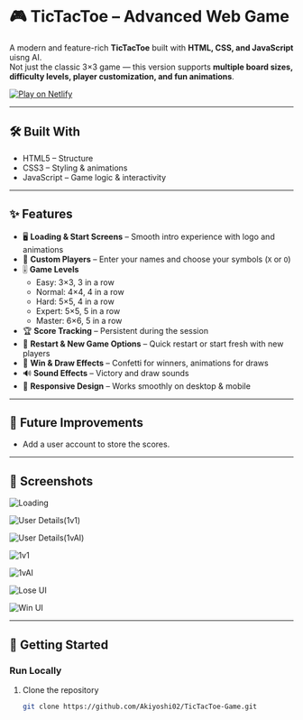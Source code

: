 # 🎮 TicTacToe – Advanced Web Game  

A modern and feature-rich **TicTacToe** built with **HTML, CSS, and JavaScript** uisng AI.  
Not just the classic 3×3 game — this version supports **multiple board sizes, difficulty levels, player customization, and fun animations**.  

[![Play on Netlify](https://img.shields.io/badge/Play%20Now-Netlify-brightgreen?style=for-the-badge&logo=netlify)](https://tictactoe-aki.netlify.app/)  

---

## 🛠️ Built With

- HTML5 – Structure
- CSS3 – Styling & animations 
- JavaScript – Game logic & interactivity

---

## ✨ Features  

- 🖥️ **Loading & Start Screens** – Smooth intro experience with logo and animations  
- 👥 **Custom Players** – Enter your names and choose your symbols (`X` or `O`)  
- 🎚️ **Game Levels**  
  - Easy: 3×3, 3 in a row  
  - Normal: 4×4, 4 in a row  
  - Hard: 5×5, 4 in a row  
  - Expert: 5×5, 5 in a row  
  - Master: 6×6, 5 in a row  
- 🏆 **Score Tracking** – Persistent during the session  
- 🔄 **Restart & New Game Options** – Quick restart or start fresh with new players  
- 🎉 **Win & Draw Effects** – Confetti for winners, animations for draws  
- 🔊 **Sound Effects** – Victory and draw sounds  
- 📱 **Responsive Design** – Works smoothly on desktop & mobile  

---

## 🎯 Future Improvements

- Add a user account to store the scores.

---

## 📸 Screenshots  

![Loading](https://github.com/user-attachments/assets/0cd44838-8452-41e3-a7dc-5dd9f361e2c0)

![User Details(1v1)](https://github.com/user-attachments/assets/3cf053d6-c77c-4202-931b-44b8966437eb)

![User Details(1vAI)](https://github.com/user-attachments/assets/6d5ed2f3-58f5-4f28-9cc2-925769a1fec0)

![1v1](https://github.com/user-attachments/assets/18072fb5-2899-4a74-b6d5-75972a52da9f)

![1vAI](https://github.com/user-attachments/assets/9149f808-2090-457c-b119-8fcb6ad11136)

![Lose UI](https://github.com/user-attachments/assets/7605f738-d6f6-44b6-a429-ec6b7f59d783)

![Win UI](https://github.com/user-attachments/assets/b6d327aa-0fa9-44ba-8232-3e6af8fe61b8)

---

## 🚀 Getting Started  

### Run Locally  
1. Clone the repository  
   ```bash
   git clone https://github.com/Akiyoshi02/TicTacToe-Game.git
